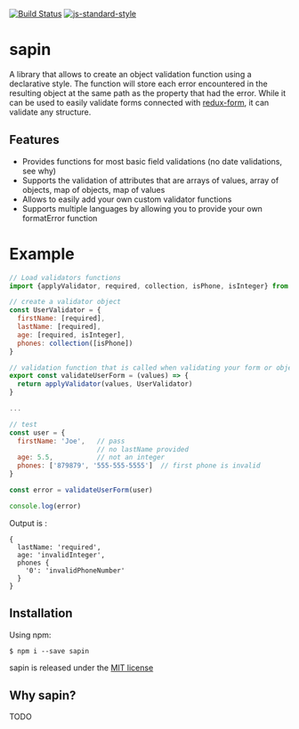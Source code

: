 [![Build Status](https://travis-ci.org/bourbest/sapin.svg?branch=master)](https://travis-ci.org/bourbest/sapin)
[![js-standard-style](https://img.shields.io/badge/code%20style-standard-brightgreen.svg)](http://standardjs.com)

# sapin
A library that allows to create an object validation function using a declarative style. The function will store each error
encountered in the resulting object at the same path as the property that had the error. While it can be used to easily
validate forms connected with [redux-form](https://redux-form.com), it can validate any structure.

## Features
* Provides functions for most basic field validations (no date validations, see why)
* Supports the validation of attributes that are arrays of values, array of objects, map of objects, map of values
* Allows to easily add your own custom validator functions
* Supports multiple languages by allowing you to provide your own formatError function

# Example
```js
// Load validators functions
import {applyValidator, required, collection, isPhone, isInteger} from 'sapin'

// create a validator object
const UserValidator = {
  firstName: [required],
  lastName: [required],
  age: [required, isInteger],
  phones: collection([isPhone])
}

// validation function that is called when validating your form or object
export const validateUserForm = (values) => {
  return applyValidator(values, UserValidator)
}

...

// test
const user = {
  firstName: 'Joe',   // pass
                      // no lastName provided
  age: 5.5,           // not an integer
  phones: ['879879', '555-555-5555']  // first phone is invalid
}

const error = validateUserForm(user)

console.log(error)
```

Output is :
```shell
{
  lastName: 'required',
  age: 'invalidInteger',
  phones {
    '0': 'invalidPhoneNumber'
  }
}
```

## Installation

Using npm:
```shell
$ npm i --save sapin
```

sapin is released under the [MIT license](https://github.com/bourbest/sapin/blob/master/LICENSE)

## Why sapin?

TODO




